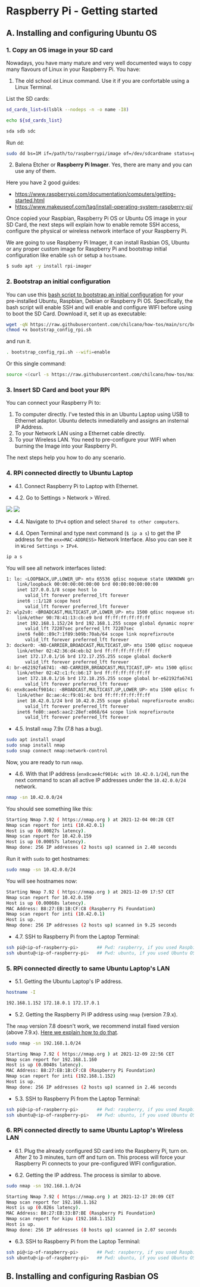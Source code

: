 # Raspberry Pi - Getting started

## A. Installing and configuring Ubuntu OS

### 1. Copy an OS image in your SD card

Nowadays, you have many mature and very well documented ways to copy many flavours of Linux in your Raspberry Pi.
You have:

1. The old school `dd` Linux command. Use it if you are confortable using a Linux Terminal.

List the SD cards:
```sh
sd_cards_list=$(lsblk --nodeps -n -o name -I8)

echo ${sd_cards_list}

sda sdb sdc
```

Run `dd`:
```sh
sudo dd bs=1M if=/path/to/raspberrypi/image of=/dev/sdcardname status=progress conv=fsync
```

2. Balena Etcher or __Raspberry Pi Imager__. Yes, there are many and you can use any of them. 

Here you have 2 good guides:
- https://www.raspberrypi.com/documentation/computers/getting-started.html
- https://www.makeuseof.com/tag/install-operating-system-raspberry-pi/

Once copied your Raspbian, Raspberry Pi OS or Ubuntu OS image in your SD Card, the next steps will explain how to enable remote SSH access, configure the physical or wireless network interface of your Raspberry Pi. 

We are going to use Raspberry Pi Imager, it can install Rasbian OS, Ubuntu or any proper custom image for Raspberry Pi and bootstrap initial configuration like enable `ssh` or setup a `hostname`.
```sh
$ sudo apt -y install rpi-imager
```

### 2. Bootstrap an initial configuration

You can use this [bash script to bootstrap an initial configuration](../src/bootstrap_config_rpi.sh) for your pre-installed Ubuntu, Raspbian, Debian or Raspberry Pi OS. Specifically, the bash script will enable SSH and will enable and configure WIFI before using to boot the SD Card. Download it, set it up as executable:
```sh
wget -qN https://raw.githubusercontent.com/chilcano/how-tos/main/src/bootstrap_config_rpi.sh
chmod +x bootstrap_config_rpi.sh
```
and run it.
```sh
. bootstrap_config_rpi.sh --wifi=enable
```

Or this single command:
```sh
source <(curl -s https://raw.githubusercontent.com/chilcano/how-tos/main/src/bootstrap_config_rpi.sh) --wifi=enable
```

### 3. Insert SD Card and boot your RPi

You can connect your Raspberry Pi to:
1. To computer directly. I've tested this in an Ubuntu Laptop using USB to Ethernet adaptor. Ubuntu detects inmediatelly and assigns an insternal IP Address.
2. To your Network LAN using a Ethernet cable directly.
3. To your Wireless LAN. You need to pre-configure your WIFI when burning the Image into your Raspberry Pi.

The next steps help you how to do any scenario.

### 4. RPi connected directly to Ubuntu Laptop

* 4.1. Connect Raspberry Pi to Laptop with Ethernet.

* 4.2. Go to Settings > Network > Wired.

![](img/code-server-headless-rpi-ubuntu-64bits-network-connection-01.png)
![](img/code-server-headless-rpi-ubuntu-64bits-network-connection-02.png)

* 4.4. Navigate to `IPv4` option and select `Shared to other computers`.

* 4.4. Open Terminal and type next command (`$ ip a s`) to get the IP address for the `enx<MAC-ADDRESS>` Network Interface. Also you can see it in `Wired Settings > IPv4`. 

```sh
ip a s
```

You will see all network interfaces listed:
```sh
1: lo: <LOOPBACK,UP,LOWER_UP> mtu 65536 qdisc noqueue state UNKNOWN group default qlen 1000
    link/loopback 00:00:00:00:00:00 brd 00:00:00:00:00:00
    inet 127.0.0.1/8 scope host lo
       valid_lft forever preferred_lft forever
    inet6 ::1/128 scope host 
       valid_lft forever preferred_lft forever
2: wlp2s0: <BROADCAST,MULTICAST,UP,LOWER_UP> mtu 1500 qdisc noqueue state UP group default qlen 1000
    link/ether 90:78:41:13:cb:e9 brd ff:ff:ff:ff:ff:ff
    inet 192.168.1.152/24 brd 192.168.1.255 scope global dynamic noprefixroute wlp2s0
       valid_lft 72207sec preferred_lft 72207sec
    inet6 fe80::89c7:1f89:b09b:70ab/64 scope link noprefixroute 
       valid_lft forever preferred_lft forever
3: docker0: <NO-CARRIER,BROADCAST,MULTICAST,UP> mtu 1500 qdisc noqueue state DOWN group default 
    link/ether 02:42:36:d4:eb:b2 brd ff:ff:ff:ff:ff:ff
    inet 172.17.0.1/16 brd 172.17.255.255 scope global docker0
       valid_lft forever preferred_lft forever
4: br-e62192fa6741: <NO-CARRIER,BROADCAST,MULTICAST,UP> mtu 1500 qdisc noqueue state DOWN group default 
    link/ether 02:42:c1:fc:b6:17 brd ff:ff:ff:ff:ff:ff
    inet 172.18.0.1/16 brd 172.18.255.255 scope global br-e62192fa6741
       valid_lft forever preferred_lft forever
6: enx8cae4cf9014c: <BROADCAST,MULTICAST,UP,LOWER_UP> mtu 1500 qdisc fq_codel state UP group default qlen 1000
    link/ether 8c:ae:4c:f9:01:4c brd ff:ff:ff:ff:ff:ff
    inet 10.42.0.1/24 brd 10.42.0.255 scope global noprefixroute enx8cae4cf9014c
       valid_lft forever preferred_lft forever
    inet6 fe80::aee5:aac2:28ef:e868/64 scope link noprefixroute 
       valid_lft forever preferred_lft forever
```

* 4.5. Install `nmap` 7.9x (7.8 has a bug).

```sh
sudo apt install snapd
sudo snap install nmap
sudo snap connect nmap:network-control
``` 
Now, you are ready to run `nmap`.

* 4.6. With that IP address (`enx8cae4cf9014c with 10.42.0.1/24`), run the next command to scan all active IP addresses under the `10.42.0.0/24` network.

```sh
nmap -sn 10.42.0.0/24
```

You should see something like this:
```sh
Starting Nmap 7.92 ( https://nmap.org ) at 2021-12-04 00:28 CET
Nmap scan report for inti (10.42.0.1)
Host is up (0.00027s latency).
Nmap scan report for 10.42.0.159
Host is up (0.00057s latency).
Nmap done: 256 IP addresses (2 hosts up) scanned in 2.40 seconds
```

Run it with `sudo` to get hostnames:
```sh
sudo nmap -sn 10.42.0.0/24
```

You will see hostnames now:
```sh
Starting Nmap 7.92 ( https://nmap.org ) at 2021-12-09 17:57 CET
Nmap scan report for 10.42.0.159
Host is up (0.00068s latency).
MAC Address: B8:27:EB:1B:CF:C8 (Raspberry Pi Foundation)
Nmap scan report for inti (10.42.0.1)
Host is up.
Nmap done: 256 IP addresses (2 hosts up) scanned in 9.25 seconds
```

* 4.7. SSH to Raspberry Pi from the Laptop Terminal: 

```sh
ssh pi@<ip-of-raspberry-pi>       ## Pwd: raspberry, if you used Raspbian or Raspberry OS
ssh ubuntu@<ip-of-raspberry-pi>   ## Pwd: ubuntu, if you used Ubuntu OS
```

### 5. RPi connected directly to same Ubuntu Laptop's LAN 

* 5.1. Getting the Ubuntu Laptop's IP address.

```sh
hostname -I
```

```sh
192.168.1.152 172.18.0.1 172.17.0.1
```

* 5.2. Getting the Raspberry Pi IP address using `nmap` (version 7.9.x).

The `nmap` version 7.8 doesn't work, we recommend install fixed version (above 7.9.x). [Here we explain how to do that](nmap_commands.md).

```sh
sudo nmap -sn 192.168.1.0/24
```

```sh
Starting Nmap 7.92 ( https://nmap.org ) at 2021-12-09 22:56 CET
Nmap scan report for 192.168.1.160
Host is up (0.0040s latency).
MAC Address: B8:27:EB:1B:CF:C8 (Raspberry Pi Foundation)
Nmap scan report for inti (192.168.1.152)
Host is up.
Nmap done: 256 IP addresses (2 hosts up) scanned in 2.46 seconds
```

* 5.3. SSH to Raspberry Pi from the Laptop Terminal: 

```sh
ssh pi@<ip-of-raspberry-pi>       ## Pwd: raspberry, if you used Raspbian or Raspberry OS
ssh ubuntu@<ip-of-raspberry-pi>   ## Pwd: ubuntu, if you used Ubuntu OS
```

### 6. RPi connected directly to same Ubuntu Laptop's Wireless LAN

* 6.1. Plug the already configured SD card into the Raspberry Pi, turn on. After 2 to 3 minutes, turn off and turn on. This process will force your Raspberry Pi connects to your pre-configured WIFI configuration.

* 6.2. Getting the IP address. The process is similar to above.

```sh
sudo nmap -sn 192.168.1.0/24
```

```sh
Starting Nmap 7.92 ( https://nmap.org ) at 2021-12-17 20:09 CET
Nmap scan report for 192.168.1.162
Host is up (0.026s latency).
MAC Address: B8:27:EB:33:B7:BE (Raspberry Pi Foundation)
Nmap scan report for kipu (192.168.1.152)
Host is up.
Nmap done: 256 IP addresses (8 hosts up) scanned in 2.07 seconds
```

* 6.3. SSH to Raspberry Pi from the Laptop Terminal: 

```sh
ssh pi@<ip-of-raspberry-pi>       ## Pwd: raspberry, if you used Raspbian or Raspberry OS
ssh ubuntu@<ip-of-raspberry-pi>   ## Pwd: ubuntu, if you used Ubuntu OS
```

## B. Installing and configuring Rasbian OS